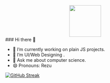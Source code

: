 
<div id="header" align="center">
  <img src="https://media.giphy.com/media/M9gbBd9nbDrOTu1Mqx/giphy.gif" width="100"/>
</div>
### Hi there 👋

- 🔭 I’m currently working on plain JS projects.
- 🌱 I’m UI/Web Designing .
- 💬 Ask me about computer science.
- 😄 Pronouns: Rezu

[![GitHub Streak](http://github-readme-streak-stats.herokuapp.com?user=RijuBohaju&theme=dark&background=000000)](https://git.io/streak-stats)
